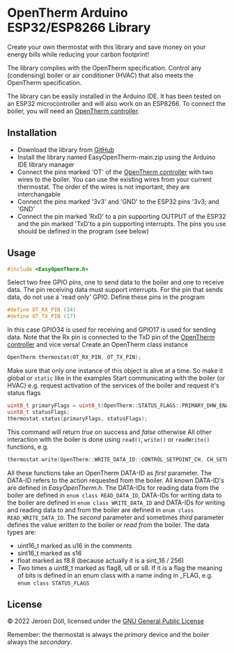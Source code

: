 # OpenTherm Arduino ESP32/ESP8266 Library

Create your own thermostat with this library and save money on your energy bills while reducing your carbon footprint!

The library complies with the OpenTherm specification. Control any (condensing) boiler or air conditioner (HVAC) that also meets the OpenTherm specification.

The library can be easily installed in the Arduino IDE. It has been tested on an ESP32 microcontroller and will also work on an ESP8266.
To connect the boiler, you will need an [OpenTherm controller](https://www.tindie.com/products/jeroen88).

## Installation
- Download the library from [GitHub](https://github.com/Jeroen88/EasyOpenTherm/archive/refs/heads/main.zip)
- Install the library named EasyOpenTherm-main.zip using the Arduino IDE library manager
- Connect the pins marked 'OT' of the [OpenTherm controller](https://www.tindie.com/products/jeroen88) with two wires to the boiler. You can use the existing wires from your current thermostat. The order of the wires is not important, they are interchangable
- Connect the pins marked '3v3' and 'GND' to the ESP32 pins '3v3;  and 'GND'
- Connect the pin marked 'RxD' to a pin supporting OUTPUT of the ESP32 and the pin marked 'TxD'to a pin supporting interrupts. The pins you use should be defined in the program (see below)

## Usage
```cpp
#include <EasyOpenTherm.h>
```
Select two free GPIO pins, one to send data to the boiler and one to receive data. The pin receiving data must support interrupts. For the pin that sends data, do not use a 'read only' GPIO. Define these pins in the program
```cpp
#define OT_RX_PIN (34)
#define OT_TX_PIN (17)
```
In this case GPIO34 is used for receiving and GPIO17 is used for sending data. Note that the Rx pin is connected to the TxD pin of the [OpenTherm controller](https://www.tindie.com/products/jeroen88) and vice versa!
Create an OpenTherm class instance 
```cpp
OpenTherm thermostat(OT_RX_PIN, OT_TX_PIN);
```
Make sure that only one instance of this object is alive at a time. So make it global or ```static``` like in the examples
Start communicating with the boiler (or HVAC) e.g. request activation of the services of the boiler and request it's status flags
```cpp
uint8_t primaryFlags = uint8_t(OpenTherm::STATUS_FLAGS::PRIMARY_DHW_ENABLE) | uint8_t(OpenTherm::STATUS_FLAGS::PRIMARY_CH_ENABLE) | uint8_t(OpenTherm::STATUS_FLAGS::PRIMARY_COOLING_ENABLE) | uint8_t(OpenTherm::STATUS_FLAGS::PRIMARY_OTC_ENABLE);
uint8_t statusFlags;
thermostat.status(primaryFlags, statusFlags);
```
This command will return _true_ on success and _false_ otherwise
All other interaction with the boiler is done using ```read()```, ```write()``` or ```readWrite()``` functions, e.g.
```cpp
thermostat.write(OpenTherm::WRITE_DATA_ID::CONTROL_SETPOINT_CH, CH_SETPOINT)
```
All these functions take an OpenTherm DATA-ID as _first_ parameter. The DATA-ID refers to the action requested from the boiler. All known DATA-ID's are defined in _EasyOpenTherm.h_. The DATA-IDs for reading data from the boiler are defined in ```enum class READ_DATA_ID```, DATA-IDs for writing data to the boiler are defined in ```enum class WRITE_DATA_ID``` and DATA-IDs for writing and reading data to and from the boiler are defined in ```enum class    READ_WRITE_DATA_ID```. The _second_ parameter and sometimes _third_ parameter defines the value _written to_ the boiler or _read from_ the boiler. The data types are:
- uint16_t marked as u16 in the comments
- sint16_t marked as s16
- float marked as f8.8 (because actually it is a sint_16 / 256)
- Two times a uint8_t marked as flag8, u8 or s8. If it is a flag the meaning of bits is defined in an enum class with a name inding in _FLAG, e.g. ```enum class STATUS_FLAGS```

## License
© 2022 Jeroen Döll, licensed under the [GNU General Public License](https://www.gnu.org/licenses/gpl-3.0.html)


Remember: the thermostat is always the _primary_ device and the boiler always the _secondary_.
